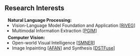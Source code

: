 ## Research Interests

<h4 style="margin:0 10px 0;">Natural Language Processing:</h4>

<ul style="margin:0 0 5px;">
  <li>Vision-Language Model Foundation and Application [<a href="https://arxiv.org/pdf/2402.09989">RiVEG</a>]</li>
  <li>Multimodal Information Extraction [<a href="https://arxiv.org/pdf/2305.12212">PGIM</a>]</li>
</ul>

<h4 style="margin:0 10px 0;">Computer Vision:</h4>

<ul style="margin:0 0 5px;">
  <li>Open-world Visual Intelligence [<a href="https://arxiv.org/pdf/2406.07268">SMNER</a>]</li>
  <li>Image Inpainting [<a href="https://jinyuanli0012.github.io/">AFAN</a>] and Synthesis [<a href="https://jinyuanli0012.github.io/">DSTFuse</a>]</li>
</ul>
